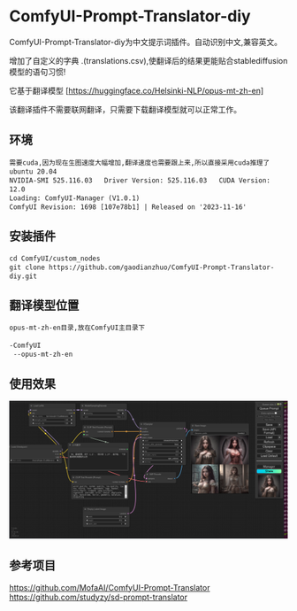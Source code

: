 # ComfyUI-Prompt-Translator-diy
ComfyUI-Prompt-Translator-diy为中文提示词插件。自动识别中文,兼容英文。

增加了自定义的字典 .(translations.csv),使翻译后的结果更能贴合stablediffusion模型的语句习惯!

它基于翻译模型 [https://huggingface.co/Helsinki-NLP/opus-mt-zh-en]

 该翻译插件不需要联网翻译，只需要下载翻译模型就可以正常工作。  

## 环境
```
需要cuda,因为现在生图速度大幅增加,翻译速度也需要跟上来,所以直接采用cuda推理了
ubuntu 20.04
NVIDIA-SMI 525.116.03   Driver Version: 525.116.03   CUDA Version: 12.0 
Loading: ComfyUI-Manager (V1.0.1)
ComfyUI Revision: 1698 [107e78b1] | Released on '2023-11-16'
```

## 安装插件
```
cd ComfyUI/custom_nodes
git clone https://github.com/gaodianzhuo/ComfyUI-Prompt-Translator-diy.git
```

## 翻译模型位置
```
opus-mt-zh-en目录,放在ComfyUI主目录下

-ComfyUI
 --opus-mt-zh-en
```

## 使用效果
![使用效果](ui.png)

## 参考项目
https://github.com/MofaAI/ComfyUI-Prompt-Translator
https://github.com/studyzy/sd-prompt-translator